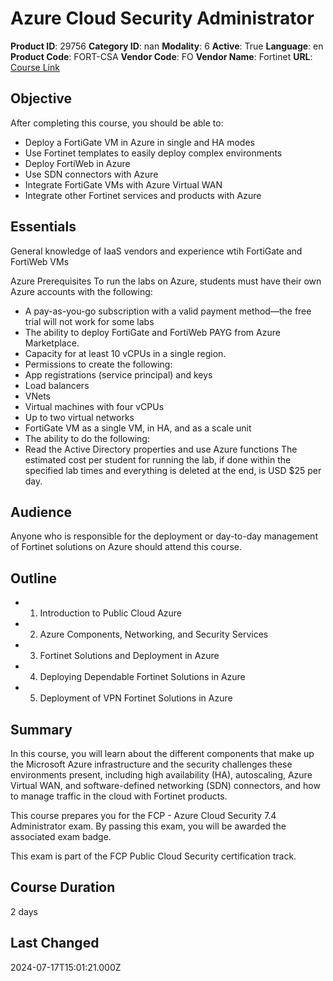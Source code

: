 # Azure Cloud Security Administrator

**Product ID**: 29756
**Category ID**: nan
**Modality**: 6
**Active**: True
**Language**: en
**Product Code**: FORT-CSA
**Vendor Code**: FO
**Vendor Name**: Fortinet
**URL**: [Course Link](https://www.fastlaneus.com/course/fortinet-fort-csa)

## Objective
After completing this course, you should be able to:



- Deploy a FortiGate VM in Azure in single and HA modes
- Use Fortinet templates to easily deploy complex environments
- Deploy FortiWeb in Azure
- Use SDN connectors with Azure
- Integrate FortiGate VMs with Azure Virtual WAN
- Integrate other Fortinet services and products with Azure

## Essentials
General knowledge of IaaS vendors and experience wtih FortiGate and FortiWeb VMs

Azure Prerequisites 
To run the labs on Azure, students must have their own Azure accounts with the following:



- A pay-as-you-go subscription with a valid payment method—the free trial will not work for some labs
- The ability to deploy FortiGate and FortiWeb PAYG from Azure Marketplace.
- Capacity for at least 10 vCPUs in a single region.
- Permissions to create the following:
- App registrations (service principal) and keys
- Load balancers
- VNets
- Virtual machines with four vCPUs
- Up to two virtual networks
- FortiGate VM as a single VM, in HA, and as a scale unit
- The ability to do the following:
- Read the Active Directory properties and use Azure functions
The estimated cost per student for running the lab, if done within the specified lab times and everything is deleted at the end, is USD $25 per day.

## Audience
Anyone who is responsible for the deployment or day-to-day management of Fortinet solutions on Azure should attend this course.

## Outline
- 1. Introduction to Public Cloud Azure
- 2. Azure Components, Networking, and Security Services
- 3. Fortinet Solutions and Deployment in Azure
- 4. Deploying Dependable Fortinet Solutions in Azure
- 5. Deployment of VPN Fortinet Solutions in Azure

## Summary
In this course, you will learn about the different components that make up the Microsoft Azure infrastructure and the security challenges these environments present, including high availability (HA), autoscaling, Azure Virtual WAN, and software-defined networking (SDN) connectors, and how to manage traffic in the cloud with Fortinet products.

This course prepares you for the FCP - Azure Cloud Security 7.4 Administrator exam. By passing this exam, you will be awarded the associated exam badge.

This exam is part of the FCP Public Cloud Security certification track.

## Course Duration
2 days

## Last Changed
2024-07-17T15:01:21.000Z
